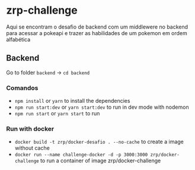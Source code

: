 # zrp-challenge

Aqui se encontram o desafio de backend com um middlewere no backend para acessar a pokeapi e trazer as habilidades de um pokemon em ordem alfabética

## Backend

Go to folder `backend` -> `cd backend`

### Comandos

- `npm install` or `yarn` to install the dependencies
- `npm run start:dev` or `yarn start:dev` to run in dev mode with nodemon
- `npm run start` or `yarn start` to run

### Run with docker

- `docker build -t zrp/docker-desafio . --no-cache` to create a image without cache
- `docker run --name challenge-docker -d -p 3000:3000 zrp/docker-challenge` to run a container of image zrp/docker-challenge
